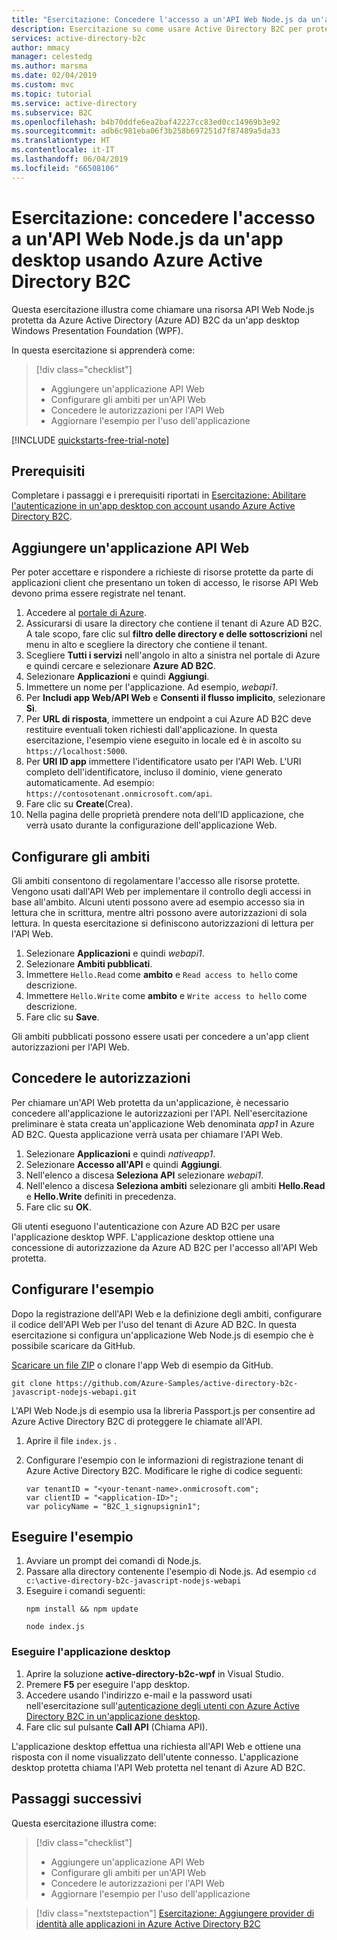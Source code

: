 ```yaml
---
title: "Esercitazione: Concedere l'accesso a un'API Web Node.js da un'applicazione desktop - Azure Active Directory B2C | Microsoft Docs"
description: Esercitazione su come usare Active Directory B2C per proteggere un'API Web Node.js e chiamarla da un'app desktop .NET.
services: active-directory-b2c
author: mmacy
manager: celestedg
ms.author: marsma
ms.date: 02/04/2019
ms.custom: mvc
ms.topic: tutorial
ms.service: active-directory
ms.subservice: B2C
ms.openlocfilehash: b4b70ddfe6ea2baf42227cc83ed0cc14969b3e92
ms.sourcegitcommit: adb6c981eba06f3b258b697251d7f87489a5da33
ms.translationtype: HT
ms.contentlocale: it-IT
ms.lasthandoff: 06/04/2019
ms.locfileid: "66508106"
---
```

# <a name="tutorial-grant-access-to-a-nodejs-web-api-from-a-desktop-app-using-azure-active-directory-b2c"></a>Esercitazione: concedere l'accesso a un'API Web Node.js da un'app desktop usando Azure Active Directory B2C

Questa esercitazione illustra come chiamare una risorsa API Web Node.js protetta da Azure Active Directory (Azure AD) B2C da un'app desktop Windows Presentation Foundation (WPF).

In questa esercitazione si apprenderà come:

> [!div class="checklist"]
> * Aggiungere un'applicazione API Web
> * Configurare gli ambiti per un'API Web
> * Concedere le autorizzazioni per l'API Web
> * Aggiornare l'esempio per l'uso dell'applicazione

[!INCLUDE [quickstarts-free-trial-note](../../includes/quickstarts-free-trial-note.md)]

## <a name="prerequisites"></a>Prerequisiti

Completare i passaggi e i prerequisiti riportati in [Esercitazione: Abilitare l'autenticazione in un'app desktop con account usando Azure Active Directory B2C](active-directory-b2c-tutorials-desktop-app.md).

## <a name="add-a-web-api-application"></a>Aggiungere un'applicazione API Web

Per poter accettare e rispondere a richieste di risorse protette da parte di applicazioni client che presentano un token di accesso, le risorse API Web devono prima essere registrate nel tenant. 

1. Accedere al [portale di Azure](https://portal.azure.com).
2. Assicurarsi di usare la directory che contiene il tenant di Azure AD B2C. A tale scopo, fare clic sul **filtro delle directory e delle sottoscrizioni** nel menu in alto e scegliere la directory che contiene il tenant.
3. Scegliere **Tutti i servizi** nell'angolo in alto a sinistra nel portale di Azure e quindi cercare e selezionare **Azure AD B2C**.
4. Selezionare **Applicazioni** e quindi **Aggiungi**.
5. Immettere un nome per l'applicazione. Ad esempio, *webapi1*.
6. Per **Includi app Web/API Web** e **Consenti il flusso implicito**, selezionare **Sì**.
7. Per **URL di risposta**, immettere un endpoint a cui Azure AD B2C deve restituire eventuali token richiesti dall'applicazione. In questa esercitazione, l'esempio viene eseguito in locale ed è in ascolto su `https://localhost:5000`.
8. Per **URI ID app** immettere l'identificatore usato per l'API Web. L'URI completo dell'identificatore, incluso il dominio, viene generato automaticamente. Ad esempio: `https://contosotenant.onmicrosoft.com/api`.
9. Fare clic su **Create**(Crea).
10. Nella pagina delle proprietà prendere nota dell'ID applicazione, che verrà usato durante la configurazione dell'applicazione Web.

## <a name="configure-scopes"></a>Configurare gli ambiti

Gli ambiti consentono di regolamentare l'accesso alle risorse protette. Vengono usati dall'API Web per implementare il controllo degli accessi in base all'ambito. Alcuni utenti possono avere ad esempio accesso sia in lettura che in scrittura, mentre altri possono avere autorizzazioni di sola lettura. In questa esercitazione si definiscono autorizzazioni di lettura per l'API Web.

1. Selezionare **Applicazioni** e quindi *webapi1*.
2. Selezionare **Ambiti pubblicati**.
3. Immettere `Hello.Read` come **ambito** e `Read access to hello` come descrizione.
4. Immettere `Hello.Write` come **ambito** e `Write access to hello` come descrizione.
5. Fare clic su **Save**.

Gli ambiti pubblicati possono essere usati per concedere a un'app client autorizzazioni per l'API Web.

## <a name="grant-permissions"></a>Concedere le autorizzazioni

Per chiamare un'API Web protetta da un'applicazione, è necessario concedere all'applicazione le autorizzazioni per l'API. Nell'esercitazione preliminare è stata creata un'applicazione Web denominata *app1* in Azure AD B2C. Questa applicazione verrà usata per chiamare l'API Web.

1. Selezionare **Applicazioni** e quindi *nativeapp1*.
2. Selezionare **Accesso all'API** e quindi **Aggiungi**.
3. Nell'elenco a discesa **Seleziona API** selezionare *webapi1*.
4. Nell'elenco a discesa **Seleziona ambiti** selezionare gli ambiti **Hello.Read** e **Hello.Write** definiti in precedenza.
5. Fare clic su **OK**.

Gli utenti eseguono l'autenticazione con Azure AD B2C per usare l'applicazione desktop WPF. L'applicazione desktop ottiene una concessione di autorizzazione da Azure AD B2C per l'accesso all'API Web protetta.

## <a name="configure-the-sample"></a>Configurare l'esempio

Dopo la registrazione dell'API Web e la definizione degli ambiti, configurare il codice dell'API Web per l'uso del tenant di Azure AD B2C. In questa esercitazione si configura un'applicazione Web Node.js di esempio che è possibile scaricare da GitHub. 

[Scaricare un file ZIP](https://github.com/Azure-Samples/active-directory-b2c-javascript-nodejs-webapi/archive/master.zip) o clonare l'app Web di esempio da GitHub.

```
git clone https://github.com/Azure-Samples/active-directory-b2c-javascript-nodejs-webapi.git
```
L'API Web Node.js di esempio usa la libreria Passport.js per consentire ad Azure Active Directory B2C di proteggere le chiamate all'API. 

1. Aprire il file `index.js` .
2. Configurare l'esempio con le informazioni di registrazione tenant di Azure Active Directory B2C. Modificare le righe di codice seguenti:

    ```nodejs
    var tenantID = "<your-tenant-name>.onmicrosoft.com";
    var clientID = "<application-ID>";
    var policyName = "B2C_1_signupsignin1";
    ```

## <a name="run-the-sample"></a>Eseguire l'esempio

1. Avviare un prompt dei comandi di Node.js.
2. Passare alla directory contenente l'esempio di Node.js. Ad esempio `cd c:\active-directory-b2c-javascript-nodejs-webapi`
3. Eseguire i comandi seguenti:
    ```
    npm install && npm update
    ```
    ```
    node index.js
    ```

### <a name="run-the-desktop-application"></a>Eseguire l'applicazione desktop

1. Aprire la soluzione **active-directory-b2c-wpf** in Visual Studio.
2. Premere **F5** per eseguire l'app desktop.
3. Accedere usando l'indirizzo e-mail e la password usati nell'esercitazione sull'[autenticazione degli utenti con Azure Active Directory B2C in un'applicazione desktop](active-directory-b2c-tutorials-desktop-app.md).
4. Fare clic sul pulsante **Call API** (Chiama API). 

L'applicazione desktop effettua una richiesta all'API Web e ottiene una risposta con il nome visualizzato dell'utente connesso. L'applicazione desktop protetta chiama l'API Web protetta nel tenant di Azure AD B2C.

## <a name="next-steps"></a>Passaggi successivi

Questa esercitazione illustra come:

> [!div class="checklist"]
> * Aggiungere un'applicazione API Web
> * Configurare gli ambiti per un'API Web
> * Concedere le autorizzazioni per l'API Web
> * Aggiornare l'esempio per l'uso dell'applicazione

> [!div class="nextstepaction"]
> [Esercitazione: Aggiungere provider di identità alle applicazioni in Azure Active Directory B2C](tutorial-add-identity-providers.md)
